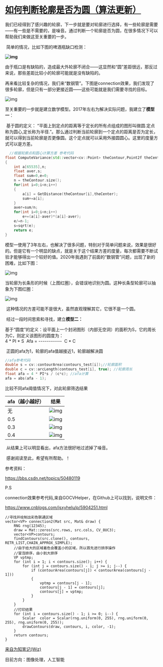 # [如何判断轮廓是否为圆（算法更新）](https://www.cnblogs.com/jsxyhelu/p/12708827.html)



​    我们已经得到了感兴趣的轮廓，下一步就是要对轮廓进行选择，有一些轮廓是需要——有一些是不需要的，是噪音。通过判断一个轮廓是否为圆，在很多情况下可以帮助我们来做这至关重要的一步。

​    简单的情况，比如下图的啤酒瓶缺口检测：

**![img](https://img2020.cnblogs.com/blog/508489/202004/508489-20200416221852976-1436615805.png)**

​    由于瓶口是有缺陷的，造成最大外轮廓不闭合——这显然和“圆”差距很远，那反过来说，那些差距比较小的轮廓可能就是没有缺陷的。

​    再来看比较复杂的情况，我们来“数钢管”。下图是connection效果，我们发现了很多轮廓，但是只有一部分更接近圆——这些可能就是我们需要寻找的目标。

![img](https://img2020.cnblogs.com/blog/508489/202004/508489-20200416221853981-24522799.jpg)

​    至关重要的一步就是建立数学模型。2017年左右为解决实际问题，我建立了**模型一**：

​    基于圆的定义： “平面上到定点的距离等于定长的所有点组成的图形叫做圆.定点称为圆心,定长称为半径.”。那么通过判断当前轮廓到一个定点的距离是否为定长，就可以得到当前轮廓是否更像圆。这个定点就可以采用外接圆圆心。这里的度量方式可以是方差。

``` cpp
  //根据轮廓点和圆心计算方差 参考代码
float ComputeVariance(std::vector<cv::Point> theContour,Point2f theCenter)
{
    int a[65535],n;
    float aver,s;
    float sum=0,e=0;
    n = theContour.size();
    for(int i=0;i<n;i++)
    {
        a[i] = GetDistance(theContour[i],theCenter);
        sum+=a[i];
    }
    aver=sum/n;
    for(int i=0;i<n;i++)
        e+=(a[i]-aver)*(a[i]-aver);
    e/=n-1;
    s=sqrt(e);
    return e;
}
```

​    模型一使用了3年左右，也解决了很多问题，特别对于简单问题来说，效果是很好的。但是它有一个明显的缺点，就是关于这个结果方差的度量，每次都需要不断试验才能够得出一个较好的值。2020年我遇到了前面的“数钢管”问题，出现了新的困难，比如下图：

![img](https://img2020.cnblogs.com/blog/508489/202004/508489-20200416221854777-94922219.jpg)

当轮廓为长条形的时候（上图红圈），会错误地识别为圆。这种长条型轮廓可以抽象为下图红圈：

![img](https://img2020.cnblogs.com/blog/508489/202004/508489-20200416221855125-346833094.png)

​    这种情况的方差可能不是很大，虽然直观理解其它，它很不是一个圆。

​    经过一段时间思索和寻找，建立**模型二：**

​    基于“圆度”的定义：设平面上一个封闭图形（内部无空洞）的面积为S，它的周长为C，则定义该图形的圆度为：
​    
​                4 * PI * S
​         Afa = ------------
​                  C * C

​       正圆的afa为1，轮廓的afa值越接近1，轮廓越解决圆

``` cpp
//afa参考代码
double s = cv::contourArea(contours_test[i]);//轮廓面积
double c = cv::arcLength(contours_test[i], true); //轮廓周长
float afa = 4 * PI*s / (c*c); //afa计算
afa = abs(afa - 1);
```



比较不同afa阈值情况下，对此轮廓筛选结果



| afa（越小越好） | 结果                                                         |
| --------------- | ------------------------------------------------------------ |
| 无              | ![img](https://img2020.cnblogs.com/blog/508489/202004/508489-20200416221855854-1156264618.jpg) |
| 0.5             | ![img](https://img2020.cnblogs.com/blog/508489/202004/508489-20200416221856756-1175670368.jpg) |
| 0.3             | ![img](https://img2020.cnblogs.com/blog/508489/202004/508489-20200416221857435-537261470.jpg) |
| 0.4             | ![img](https://img2020.cnblogs.com/blog/508489/202004/508489-20200416221858129-1039830079.jpg) |

  

​    从结果上可以明显看出，afa方法很好地过滤掉了噪音。

​    感谢阅读至此，希望有所帮助。！





参考资料：

<https://bbs.csdn.net/topics/50480119>



P.S

connection效果参考代码,来自GOCVHelper，在Github上可以找到，说明文件：

<https://www.cnblogs.com/jsxyhelu/p/5904251.html>



```
//寻找并绘制出彩色联通区域
vector<VP> connection2(Mat src, Mat& draw) {
    RNG rng(12345);
    draw = Mat::zeros(src.rows, src.cols, CV_8UC3);
    vector<VP>contours;
    findContours(src.clone(), contours, RETR_LIST,CHAIN_APPROX_SIMPLE);
    //由于给大的区域着色会覆盖小的区域，所以首先进行排序操作
    //冒泡排序，由小到大排序
    VP vptmp;
    for (int i = 1; i < contours.size(); i++) {
        for (int j = contours.size() - 1; j >= i; j--) {
            if (contourArea(contours[j]) < contourArea(contours[j - 1]))
            {
                vptmp = contours[j - 1];
                contours[j - 1] = contours[j];
                contours[j] = vptmp;
            }
        }
    }
    //打印结果
    for (int i = contours.size() - 1; i >= 0; i--) {
        Scalar  color = Scalar(rng.uniform(0, 255), rng.uniform(0, 255), rng.uniform(0, 255));
        drawContours(draw, contours, i, color, -1);
    }
    return contours;
}
```







[来自为知笔记(Wiz)](http://www.wiz.cn/i/)

目前方向：图像处理，人工智能